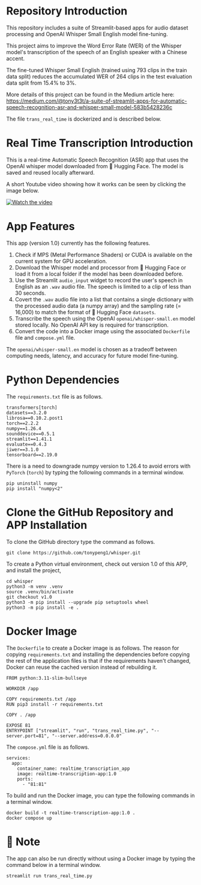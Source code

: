 # Repository Introduction

This repository includes a suite of Streamlit-based apps for audio dataset processing and OpenAI Whisper Small English model fine-tuning.

This project aims to improve the Word Error Rate (WER) of the Whisper model's transcription of the speech of an English speaker with a Chinese accent. 

The fine-tuned Whisper Small English (trained using 793 clips in the train data split) reduces the accumulated WER of 264 clips in the test evaluation data split from 15.4% to 3%.

More details of this project can be found in the Medium article here: https://medium.com/@tony3t3t/a-suite-of-streamlit-apps-for-automatic-speech-recognition-asr-and-whisper-small-model-583b5428236c

The file `trans_real_time` is dockerized and is described below.

# Real Time Transcription Introduction

This is a real-time Automatic Speech Recognition (ASR) app that uses the OpenAI whisper model downloaded from 🤗 Hugging Face. The model is saved and reused locally afterward.

A short Youtube video showing how it works can be seen by clicking the image below.

[![Watch the video](https://github.com/user-attachments/assets/aab1a0bd-9a19-4c14-8f7e-51c8d9dc002b)](https://youtu.be/4lKOeVDbvDI)

# App Features

This app (version 1.0) currently has the following features.

1. Check if MPS (Metal Performance Shaders) or CUDA is available on the current system for GPU acceleration.
2. Download the Whisper model and processor from 🤗 Hugging Face or load it from a local folder if the model has been downloaded before.
3. Use the Streamlit `audio_input` widget to record the user's speech in English as an `.wav` audio file. The speech is limited to a clip of less than 30 seconds.
4. Covert the `.wav` audio file into a list that contains a single dictionary with the processed audio data (a numpy array) and the sampling rate (= 16,000) to match the format of 🤗 Hugging Face `datasets`.
5. Transcribe the speech using the OpenAI `openai/whisper-small.en` model stored locally. No OpenAI API key is required for transcription.
6. Convert the code into a Docker image using the associated `Dockerfile` file and `compose.yml` file.

The `openai/whisper-small.en` model is chosen as a tradeoff between computing needs, latency, and accuracy for future model fine-tuning.

# Python Dependencies

The `requirements.txt` file is as follows.

```
transformers[torch]
datasets==3.2.0
librosa==0.10.2.post1
torch==2.2.2
numpy==1.26.4
sounddevice==0.5.1
streamlit==1.41.1
evaluate==0.4.3
jiwer==3.1.0
tensorboard==2.19.0
```

There is a need to downgrade numpy version to 1.26.4 to avoid errors with `PyTorch` (`torch`) by typing the following commands in a terminal window.

```
pip uninstall numpy
pip install "numpy<2"
```


# Clone the GitHub Repository and APP Installation

To clone the GitHub directory type the command as follows.
```
git clone https://github.com/tonypeng1/whisper.git
```
To create a Python virtual environment, check out version 1.0 of this APP, and install the project,
```
cd whisper
python3 -m venv .venv
source .venv/bin/activate
git checkout v1.0
python3 -m pip install --upgrade pip setuptools wheel
python3 -m pip install -e .
```

# Docker Image

The `Dockerfile` to create a Docker image is as follows. The reason for copying `requirements.txt` and installing the dependencies before copying the rest of the application files is that if the requirements haven't changed, Docker can reuse the cached version instead of rebuilding it. 

```
FROM python:3.11-slim-bullseye

WORKDIR /app

COPY requirements.txt /app
RUN pip3 install -r requirements.txt

COPY . /app

EXPOSE 81
ENTRYPOINT ["streamlit", "run", "trans_real_time.py", "--server.port=81", "--server.address=0.0.0.0"
```

The `compose.yml` file is as follows.

```
services:
  app:
    container_name: realtime_transcription_app
    image: realtime-transcription-app:1.0
    ports:
      - "81:81"
```

To build and run the Docker image, you can type the following commands in a terminal window.

```
docker build -t realtime-transcription-app:1.0 .
docker compose up
```

# 📝 Note

The app can also be run directly without using a Docker image by typing the command below in a terminal window.

```
streamlit run trans_real_time.py
```